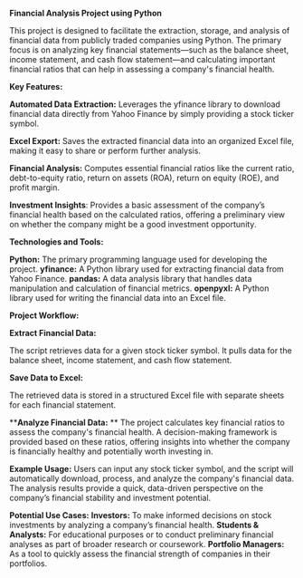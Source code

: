 **Financial Analysis Project using Python**

This project is designed to facilitate the extraction, storage, and analysis of financial data from publicly traded companies using Python. The primary focus is on analyzing key financial statements—such as the balance sheet, income statement, and cash flow statement—and calculating important financial ratios that can help in assessing a company's financial health.

**Key Features:**

**Automated Data Extraction:**
Leverages the yfinance library to download financial data directly from Yahoo Finance by simply providing a stock ticker symbol.

**Excel Export:**
Saves the extracted financial data into an organized Excel file, making it easy to share or perform further analysis.

**Financial Analysis:**
Computes essential financial ratios like the current ratio, debt-to-equity ratio, return on assets (ROA), return on equity (ROE), and profit margin.

**Investment Insights**:
Provides a basic assessment of the company’s financial health based on the calculated ratios, offering a preliminary view on whether the company might be a good investment opportunity.

**Technologies and Tools:**

**Python:** The primary programming language used for developing the project.
**yfinance:** A Python library used for extracting financial data from Yahoo Finance.
**pandas:** A data analysis library that handles data manipulation and calculation of financial metrics.
**openpyxl:** A Python library used for writing the financial data into an Excel file.

**Project Workflow:**

**Extract Financial Data:**

The script retrieves data for a given stock ticker symbol.
It pulls data for the balance sheet, income statement, and cash flow statement.

**Save Data to Excel:**

The retrieved data is stored in a structured Excel file with separate sheets for each financial statement.

****Analyze Financial Data:**
**
The project calculates key financial ratios to assess the company's financial health.
A decision-making framework is provided based on these ratios, offering insights into whether the company is financially healthy and potentially worth investing in.

**Example Usage:**
Users can input any stock ticker symbol, and the script will automatically download, process, and analyze the company's financial data.
The analysis results provide a quick, data-driven perspective on the company’s financial stability and investment potential.

**Potential Use Cases:**
**Investors:** To make informed decisions on stock investments by analyzing a company’s financial health.
**Students & Analysts:** For educational purposes or to conduct preliminary financial analyses as part of broader research or coursework.
**Portfolio Managers:** As a tool to quickly assess the financial strength of companies in their portfolios.
